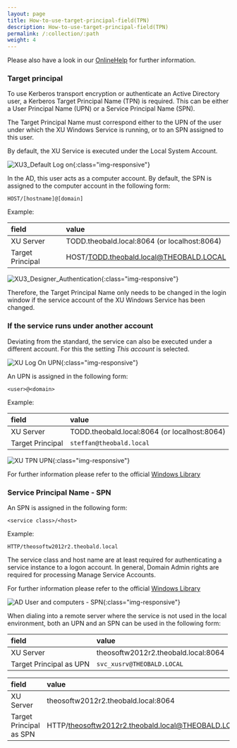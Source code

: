 ```yaml
---
layout: page
title: How-to-use-target-principal-field(TPN)
description: How-to-use-target-principal-field(TPN)
permalink: /:collection/:path
weight: 4
---
```


Please also have a look in our [OnlineHelp](https://help.theobald-software.com/en/xtract-universal/security-xu3/user-management) for further information.

### Target principal<br>
To use Kerberos transport encryption or authenticate an Active Directory user, a Kerberos Target Principal Name (TPN) is required. This can be either a User Principal Name (UPN) or a Service Principal Name (SPN).<br>

The Target Principal Name must correspond either to the UPN of the user under which the XU Windows Service is running, or to an SPN assigned to this user.

By default, the XU Service is executed under the Local System Account. 

![XU3_Default Log on](/img/content/xu/log_on_local_system_account.png){:class="img-responsive"}

In the AD, this user acts as a computer account. By default, the SPN is assigned to the computer account in the following form:
```
HOST/[hostname]@[domain]
```
Example:

|field | value|
|:---|:----|
|XU Server | TODD.theobald.local:8064 (or localhost:8064)|
|Target Principal| HOST/TODD.theobald.local@THEOBALD.LOCAL|


![XU3_Designer_Authentication](/img/content/XU3_Designer_Authentication.png){:class="img-responsive"}

Therefore, the Target Principal Name only needs to be changed in the login window if the service account of the XU Windows Service has been changed.

### If the service runs under another account<br>
Deviating from the standard, the service can also be executed under a different account. 
For this the setting *This account* is selected.

![XU Log On UPN](/img/content/xu/log_on_diesen_account.png){:class="img-responsive"}

An UPN is assigned in the following form:
```
<user>@<domain>
```
Example:

|field | value|
|:---|:----|
|XU Server|TODD.theobald.local:8064 (or localhost:8064)|
|Target Principal |`steffan@theobald.local`|


![XU TPN UPN](/img/content/xu/xu_UPN_steffan@.png){:class="img-responsive"}

For further information please refer to the official [Windows Library](https://msdn.microsoft.com/en-us/library/windows/desktop/aa380525(v=vs.85).aspx)

### Service Principal Name - SPN<br>
An SPN is assigned in the following form:
```
<service class>/<host>
```
Example:
```
HTTP/theosoftw2012r2.theobald.local
```
The service class and host name are at least required for authenticating a service instance to a logon account. In general, Domain Admin rights are required for processing Manage Service Accounts. 

For further information please refer to the official [Windows Library](https://msdn.microsoft.com/en-us/library/ms677949(VS.85).aspx)

![AD User and computers - SPN](/img/content/xu/xu_ad_spn.png){:class="img-responsive"}

When dialing into a remote server where the service is not used in the local environment, both an UPN and an SPN can be used in the following form:


|field | value|
|:---|:----|
|XU Server|		 theosoftw2012r2.theobald.local:8064|
|Target Principal as UPN |`svc_xusrv@THEOBALD.LOCAL`|

|field | value|
|:---|:----|
|XU Server|	 theosoftw2012r2.theobald.local:8064|
|Target Principal as SPN |HTTP/theosoftw2012r2.theobald.local@THEOBALD.LOCAL|